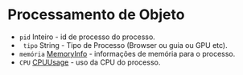 # Processamento de Objeto

* `pid` Inteiro - id de processo do processo.
* ` tipo` String - Tipo de Processo (Browser ou guia ou GPU etc).
* `memória` [MemoryInfo](memory-info.md) - informações de memória para o processo.
* `CPU` [CPUUsage](cpu-usage.md) - uso da CPU do processo.